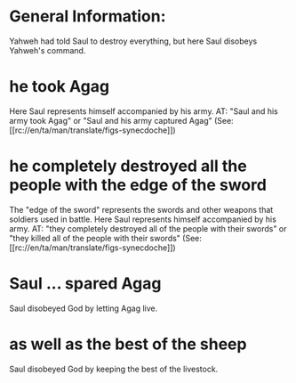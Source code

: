 # General Information:

Yahweh had told Saul to destroy everything, but here Saul disobeys Yahweh's command.

# he took Agag

Here Saul represents himself accompanied by his army. AT: "Saul and his army took Agag" or "Saul and his army captured Agag" (See: [[rc://en/ta/man/translate/figs-synecdoche]])

# he completely destroyed all the people with the edge of the sword

The "edge of the sword" represents the swords and other weapons that soldiers used in battle. Here Saul represents himself accompanied by his army. AT: "they completely destroyed all of the people with their swords" or "they killed all of the people with their swords" (See: [[rc://en/ta/man/translate/figs-synecdoche]])

# Saul ... spared Agag

Saul disobeyed God by letting Agag live.

# as well as the best of the sheep

Saul disobeyed God by keeping the best of the livestock.